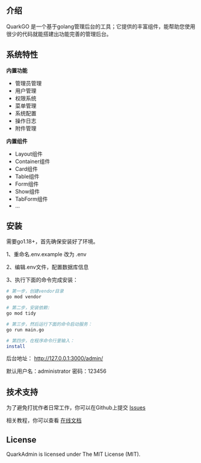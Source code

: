 ## 介绍
QuarkGO 是一个基于golang管理后台的工具；它提供的丰富组件，能帮助您使用很少的代码就能搭建出功能完善的管理后台。

## 系统特性

**内置功能**
* 管理员管理
* 用户管理
* 权限系统
* 菜单管理
* 系统配置
* 操作日志
* 附件管理

**内置组件**
* Layout组件
* Container组件
* Card组件
* Table组件
* Form组件
* Show组件
* TabForm组件
* ...

## 安装

需要go1.18+，首先确保安装好了环境。

1、重命名.env.example 改为 .env 

2、编辑.env文件，配置数据库信息

3、执行下面的命令完成安装：
``` bash
# 第一步，创建vendor目录
go mod vendor

# 第二步，安装依赖:
go mod tidy

# 第三步，然后运行下面的命令启动服务：
go run main.go

# 第四步，在程序命令行里输入：
install
```

后台地址： http://127.0.0.1:3000/admin/

默认用户名：administrator 密码：123456

## 技术支持
为了避免打扰作者日常工作，你可以在Github上提交 [Issues](https://github.com/quarkcms/quark-go/issues)

相关教程，你可以查看 [在线文档](http://www.quarkcms.com/quark-go/)

## License
QuarkAdmin is licensed under The MIT License (MIT).